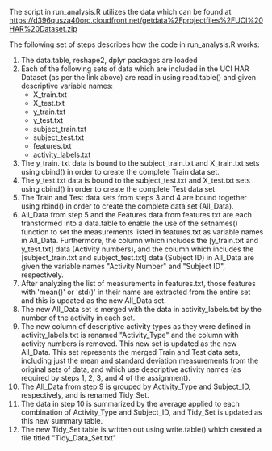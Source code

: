 The script in run_analysis.R utilizes the data which can be found at
https://d396qusza40orc.cloudfront.net/getdata%2Fprojectfiles%2FUCI%20HAR%20Dataset.zip

The following set of steps describes how the code in run_analysis.R works:
1. The data.table, reshape2, dplyr packages are loaded
2. Each of the following sets of data which are included in the UCI HAR Dataset (as per the link above) are read in using read.table() and given descriptive variable names:
	* X_train.txt
	* X_test.txt
	* y_train.txt
	* y_test.txt
	* subject_train.txt
	* subject_test.txt
	* features.txt
	* activity_labels.txt
3. The y_train. txt data is bound to the subject_train.txt and X_train.txt sets using cbind() in order to create the 
complete Train data set.
4. The y_test.txt data is bound to the subject_test.txt and X_test.txt sets using cbind() in order to create the
complete Test data set.
5. The Train and Test data sets from steps 3 and 4 are bound together using rbind() in order to create the complete
data set (All_Data).
6. All_Data from step 5 and the Features data from features.txt are each transformed into a data.table to enable the use of the setnames() function to set the measurements listed in features.txt as variable names in All_Data. Furthermore, the column which includes the [y_train.txt and y_test.txt] data (Activity numbers), and the column which includes the [subject_train.txt and subject_test.txt] data (Subject ID) in All_Data are given the variable names "Activity Number" and "Subject ID", respectively.
7. After analyzing the list of measurements in features.txt, those features with 'mean()' or 'std()' in their name
are extracted from the entire set and this is updated as the new All_Data set.
8. The new All_Data set is merged with the data in activity_labels.txt by the number of the activity in each set.
9. The new column of descriptive activity types as they were defined in activity_labels.txt is renamed 
"Activity_Type" and the column with activity numbers is removed. This new set is updated as the new All_Data.
This set represents the merged Train and Test data sets, including just the mean and standard deviation 
measurements from the original sets of data, and which use descriptive activity names (as required by steps 1,
2, 3, and 4 of the assignment).
10. The All_Data from step 9 is grouped by Activity_Type and Subject_ID, respectively, and is renamed Tidy_Set.
11. The data in step 10 is summarized by the average applied to each combination of Activity_Type and Subject_ID, and Tidy_Set is updated as this new summary table.
12. The new Tidy_Set table is written out using write.table() which created a file titled "Tidy_Data_Set.txt"
